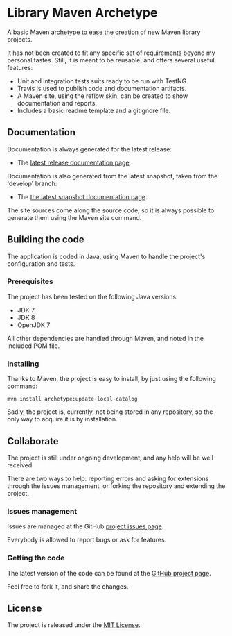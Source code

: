 # Library Maven Archetype
A basic Maven archetype to ease the creation of new Maven library projects.

It has not been created to fit any specific set of requirements beyond my personal tastes. Still, it is meant to be reusable, and offers several useful features:

- Unit and integration tests suits ready to be run with TestNG.
- Travis is used to publish code and documentation artifacts.
- A Maven site, using the reflow skin, can be created to show documentation and reports.
- Includes a basic readme template and a gitignore file.

## Documentation
Documentation is always generated for the latest release:

- The [latest release documentation page][site-release].

Documentation is also generated from the latest snapshot, taken from the 'develop' branch:

- The [the latest snapshot documentation page][site-develop].

The site sources come along the source code, so it is always possible to generate them using the Maven site command.

## Building the code
The application is coded in Java, using Maven to handle the project's configuration and tests.

### Prerequisites
The project has been tested on the following Java versions:
* JDK 7
* JDK 8
* OpenJDK 7

All other dependencies are handled through Maven, and noted in the included POM file.

### Installing

Thanks to Maven, the project is easy to install, by just using the following command:

```mvn install archetype:update-local-catalog```

Sadly, the project is, currently, not being stored in any repository, so the only way to acquire it is by installation.

## Collaborate

The project is still under ongoing development, and any help will be well received.

There are two ways to help: reporting errors and asking for extensions through the issues management, or forking the repository and extending the project.

### Issues management
Issues are managed at the GitHub [project issues page][issues].

Everybody is allowed to report bugs or ask for features.

### Getting the code
The latest version of the code can be found at the [GitHub project page][scm].

Feel free to fork it, and share the changes.

## License
The project is released under the [MIT License][license].

[issues]: https://github.com/Bernardo-MG/library-maven-archetype/issues
[license]: http://www.opensource.org/licenses/mit-license.php
[scm]: http://github.com/Bernardo-MG/library-maven-archetype
[site-develop]: http://docs.wandrell.com/development/maven/library-maven-archetype
[site-release]: http://docs.wandrell.com/maven/library-maven-archetype
